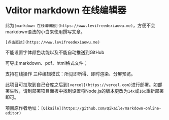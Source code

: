 # Vditor markdown 在线编辑器

此为`[markdown 在线编辑器](https://www.levifreedexiaowu.me)`，方便不会markdown语法的小白来使用撰写文章。

`[点击直达](https://www.levifreedexiaowu.me)`


不能设置字体颜色功能以及不能自动推送到GitHub

可导出markdown、pdf、html格式文件；

支持在线操作
三种编辑模式：所见即所得、即时渲染、分屏预览。

此项目可拉取到自己仓库之后到`[vercel](https://vercel.com)`进行部署。如部署失败，请到部署项目面板中找到设置将Node.js的版本更改为`14x`或`16x`重新部署即可。


项目原作者地址：`[Qikaile](https://github.com/Qikaile/markdown-online-editor)`

